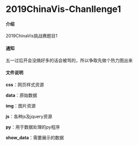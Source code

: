 # 2019ChinaVis-Chanllenge1

#### 介绍
2019ChinaVis挑战赛题目1

#### 通知

五一过后开会没搞好多的话会被骂的，所以争取先做个热力图出来

#### 文件说明

**css**：网页样式资源

**data**：原始数据

**img**：图片资源

**js**：各种js及jquery资源

**py**：用于数据处理的py程序

**show_data**：需要展示的数据



